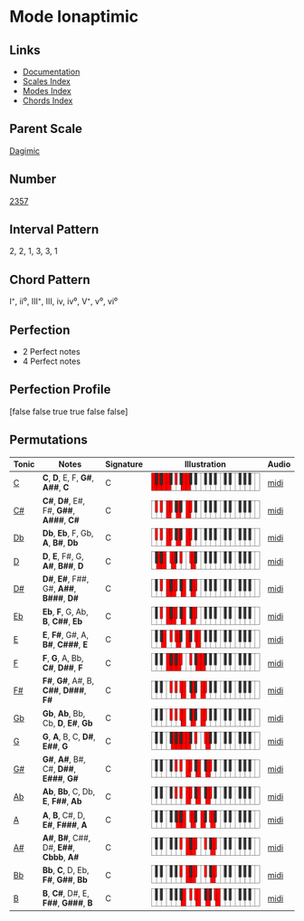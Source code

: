 # Mode Ionaptimic

## Links

- [Documentation](index.md)
- [Scales Index](Scales.md)
- [Modes Index](Modes.md)
- [Chords Index](Chords.md)

## Parent Scale

[Dagimic](ScaleDagimic.md)

## Number

[2357](https://ianring.com/musictheory/scales/2357)

## Interval Pattern

2, 2, 1, 3, 3, 1

## Chord Pattern

I⁺, ii⁰, III⁺, III, iv, iv⁰, V⁺, v⁰, vi⁰

## Perfection

- 2 Perfect notes
- 4 Perfect notes

## Perfection Profile

[false false true true false false]

## Permutations

| Tonic | Notes | Signature | Illustration | Audio |
|-------|-------|-----------|--------------|-------|
| [C](ModeCNaturalIonaptimic.md) | **C**, **D**, E, F, **G#**, **A##**, **C** | C | ![CNaturalIonaptimic](ModeCNaturalIonaptimic.png) | [midi](https://github.com/edipermadi/music/blob/main/docs/ModeCNaturalIonaptimic.mid?raw=true) |
| [C#](ModeCSharpIonaptimic.md) | **C#**, **D#**, E#, F#, **G##**, **A###**, **C#** | C | ![CSharpIonaptimic](ModeCSharpIonaptimic.png) | [midi](https://github.com/edipermadi/music/blob/main/docs/ModeCSharpIonaptimic.mid?raw=true) |
| [Db](ModeDFlatIonaptimic.md) | **Db**, **Eb**, F, Gb, **A**, **B#**, **Db** | C | ![DFlatIonaptimic](ModeDFlatIonaptimic.png) | [midi](https://github.com/edipermadi/music/blob/main/docs/ModeDFlatIonaptimic.mid?raw=true) |
| [D](ModeDNaturalIonaptimic.md) | **D**, **E**, F#, G, **A#**, **B##**, **D** | C | ![DNaturalIonaptimic](ModeDNaturalIonaptimic.png) | [midi](https://github.com/edipermadi/music/blob/main/docs/ModeDNaturalIonaptimic.mid?raw=true) |
| [D#](ModeDSharpIonaptimic.md) | **D#**, **E#**, F##, G#, **A##**, **B###**, **D#** | C | ![DSharpIonaptimic](ModeDSharpIonaptimic.png) | [midi](https://github.com/edipermadi/music/blob/main/docs/ModeDSharpIonaptimic.mid?raw=true) |
| [Eb](ModeEFlatIonaptimic.md) | **Eb**, **F**, G, Ab, **B**, **C##**, **Eb** | C | ![EFlatIonaptimic](ModeEFlatIonaptimic.png) | [midi](https://github.com/edipermadi/music/blob/main/docs/ModeEFlatIonaptimic.mid?raw=true) |
| [E](ModeENaturalIonaptimic.md) | **E**, **F#**, G#, A, **B#**, **C###**, **E** | C | ![ENaturalIonaptimic](ModeENaturalIonaptimic.png) | [midi](https://github.com/edipermadi/music/blob/main/docs/ModeENaturalIonaptimic.mid?raw=true) |
| [F](ModeFNaturalIonaptimic.md) | **F**, **G**, A, Bb, **C#**, **D##**, **F** | C | ![FNaturalIonaptimic](ModeFNaturalIonaptimic.png) | [midi](https://github.com/edipermadi/music/blob/main/docs/ModeFNaturalIonaptimic.mid?raw=true) |
| [F#](ModeFSharpIonaptimic.md) | **F#**, **G#**, A#, B, **C##**, **D###**, **F#** | C | ![FSharpIonaptimic](ModeFSharpIonaptimic.png) | [midi](https://github.com/edipermadi/music/blob/main/docs/ModeFSharpIonaptimic.mid?raw=true) |
| [Gb](ModeGFlatIonaptimic.md) | **Gb**, **Ab**, Bb, Cb, **D**, **E#**, **Gb** | C | ![GFlatIonaptimic](ModeGFlatIonaptimic.png) | [midi](https://github.com/edipermadi/music/blob/main/docs/ModeGFlatIonaptimic.mid?raw=true) |
| [G](ModeGNaturalIonaptimic.md) | **G**, **A**, B, C, **D#**, **E##**, **G** | C | ![GNaturalIonaptimic](ModeGNaturalIonaptimic.png) | [midi](https://github.com/edipermadi/music/blob/main/docs/ModeGNaturalIonaptimic.mid?raw=true) |
| [G#](ModeGSharpIonaptimic.md) | **G#**, **A#**, B#, C#, **D##**, **E###**, **G#** | C | ![GSharpIonaptimic](ModeGSharpIonaptimic.png) | [midi](https://github.com/edipermadi/music/blob/main/docs/ModeGSharpIonaptimic.mid?raw=true) |
| [Ab](ModeAFlatIonaptimic.md) | **Ab**, **Bb**, C, Db, **E**, **F##**, **Ab** | C | ![AFlatIonaptimic](ModeAFlatIonaptimic.png) | [midi](https://github.com/edipermadi/music/blob/main/docs/ModeAFlatIonaptimic.mid?raw=true) |
| [A](ModeANaturalIonaptimic.md) | **A**, **B**, C#, D, **E#**, **F###**, **A** | C | ![ANaturalIonaptimic](ModeANaturalIonaptimic.png) | [midi](https://github.com/edipermadi/music/blob/main/docs/ModeANaturalIonaptimic.mid?raw=true) |
| [A#](ModeASharpIonaptimic.md) | **A#**, **B#**, C##, D#, **E##**, **Cbbb**, **A#** | C | ![ASharpIonaptimic](ModeASharpIonaptimic.png) | [midi](https://github.com/edipermadi/music/blob/main/docs/ModeASharpIonaptimic.mid?raw=true) |
| [Bb](ModeBFlatIonaptimic.md) | **Bb**, **C**, D, Eb, **F#**, **G##**, **Bb** | C | ![BFlatIonaptimic](ModeBFlatIonaptimic.png) | [midi](https://github.com/edipermadi/music/blob/main/docs/ModeBFlatIonaptimic.mid?raw=true) |
| [B](ModeBNaturalIonaptimic.md) | **B**, **C#**, D#, E, **F##**, **G###**, **B** | C | ![BNaturalIonaptimic](ModeBNaturalIonaptimic.png) | [midi](https://github.com/edipermadi/music/blob/main/docs/ModeBNaturalIonaptimic.mid?raw=true) |
